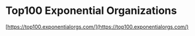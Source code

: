 # Top100 Exponential Organizations

[https://top100.exponentialorgs.com/](https://top100.exponentialorgs.com/)

